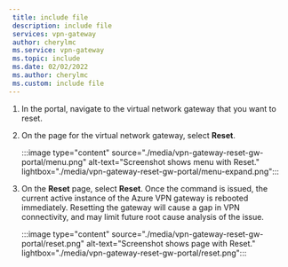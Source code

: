 ```yaml
---
 title: include file
 description: include file
 services: vpn-gateway
 author: cherylmc
 ms.service: vpn-gateway
 ms.topic: include
 ms.date: 02/02/2022
 ms.author: cherylmc
 ms.custom: include file
---
```


1. In the portal, navigate to the virtual network gateway that you want to reset.
1. On the page for the virtual network gateway, select **Reset**.

   :::image type="content" source="./media/vpn-gateway-reset-gw-portal/menu.png" alt-text="Screenshot shows menu with Reset." lightbox="./media/vpn-gateway-reset-gw-portal/menu-expand.png":::
1. On the **Reset** page, select **Reset**. Once the command is issued, the current active instance of the Azure VPN gateway is rebooted immediately. Resetting the gateway will cause a gap in VPN connectivity, and may limit future root cause analysis of the issue.

   :::image type="content" source="./media/vpn-gateway-reset-gw-portal/reset.png" alt-text="Screenshot shows page with Reset." lightbox="./media/vpn-gateway-reset-gw-portal/reset.png":::
